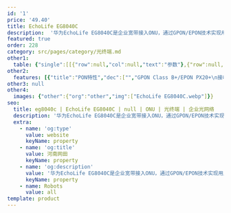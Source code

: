 ```yaml
---
id: '1'
price: '49.40'
title: EchoLife EG8040C
description:  '华为EchoLife EG8040C是企业宽带接入ONU，通过GPON/EPON技术实现用户的超宽带接入，并提供防雷功能，全面保障业务。 支持4个GE以太网接口，通过高性能的转发能力有效保障数据和高清视频的业务体验，为客户提供理想的全光接入解决方案和面向未来的业务支撑能力。'
featured: true
order: 228
category: src/pages/category/光终端.md
other1: 
  table: {"single":[[{"row":null,"col":null,"text":"参数"},{"row":null,"col":null,"text":"EG8040C"}],[{"row":null,"col":null,"text":"尺寸（高×宽×深）"},{"row":null,"col":null,"text":"30 mm × 160 mm × 110 mm（不含脚垫）"}],[{"row":null,"col":null,"text":"重量（不含适配器）"},{"row":null,"col":null,"text":"约438 g"}],[{"row":null,"col":null,"text":"工作环境温度"},{"row":null,"col":null,"text":"-10°C ~ +55°C"}],[{"row":null,"col":null,"text":"工作环境湿度"},{"row":null,"col":null,"text":"5% RH ～ 95% RH，非凝结"}],[{"row":null,"col":null,"text":"电源适配器额定输入范围"},{"row":null,"col":null,"text":"170 ～ 240 V AC，50/60 Hz"}],[{"row":null,"col":null,"text":"防雷规格"},{"row":null,"col":null,"text":"AC电源：共模6kV，差模4kV\nGE：共模4kV"}],[{"row":null,"col":null,"text":"整机供电"},{"row":null,"col":null,"text":"11 ～14V DC, 1 A"}],[{"row":null,"col":null,"text":"最大功耗"},{"row":null,"col":null,"text":"4.7 W"}],[{"row":null,"col":null,"text":"网络侧接口"},{"row":null,"col":null,"text":"GPON/EPON"}],[{"row":null,"col":null,"text":"用户侧接口"},{"row":null,"col":null,"text":"4GE"}],[{"row":null,"col":null,"text":"光纤接口"},{"row":null,"col":null,"text":"SC/UPC"}],[{"row":null,"col":null,"text":"指示灯"},{"row":null,"col":null,"text":"POWER/PON/LOS/LAN1/LAN2/LAN3/LAN4"}],[{"row":null,"col":null,"text":"GPON/EPON接口"},{"row":null,"col":null,"text":"• GPON：Class B+/EPON：PX20+\n• 接收灵敏度：-27dBm\n• 过载光功率：GPON：-8dBm/EPON：-3dBm\n• 波长：上行1310nm，下行1490nm\n• 支持带阻滤波器（WBF）\n• GEM Port和TCONT之间灵活的映射\n• 认证方式：SN/Password/LOID（GPON）MAC/Key/LOID（EPON）\n• 双向FEC（Forward Error Correction）\n• 支持SR、NSR的DBA\n• Type B（单归属&双归属）"}],[{"row":null,"col":null,"text":"以太口"},{"row":null,"col":null,"text":"• 基于以太口的VLAN Tag/Tag剥离\n• 1:1 VLAN/N:1 VLAN/VLAN透传\n• Q in Q VLAN\n• MAC地址限制\n• MAC地址学习\n• 以太端口本地交换/隔离\n• 二层IPv6透传"}]]}
other2:
  features: [{"title":"PON特性","dec":["","GPON Class B+/EPON PX20+\n接收灵敏度：-27dBm\n过载光功率：GPON: -8dBm/EPON: -3dBm\n支持带阻滤波器（WBF）\nType B（单归属&双归属）",""]},{"title":"以太接入能力","dec":["","1:1 VLAN/N:1 VLAN/VLAN透传\nQinQ VLAN\nMAC地址限制\n千兆口支持10Mbit/s、100Mbit/s、 1000Mbit/s自适应",""]},{"title":"防雷","dec":["","电源：共模4kV，差模4kV\nGE：共模2.5kV",""]}]
other3: null
other4:
  images: {"other":{"org":"other","img":["EchoLife EG8040C.webp"]}}
seo:
  title: eg8040c | EchoLife EG8040C | null | ONU | 光终端 | 企业光网络
  description: '华为EchoLife EG8040C是企业宽带接入ONU，通过GPON/EPON技术实现用户的超宽带接入，并提供防雷功能，全面保障业务。 支持4个GE以太网接口，通过高性能的转发能力有效保障数据和高清视频的业务体验，为客户提供理想的全光接入解决方案和面向未来的业务支撑能力。'
  extra:
    - name: 'og:type'
      value: website
      keyName: property
    - name: 'og:title'
      value: 河南网田
      keyName: property
    - name: 'og:description'
      value: '华为EchoLife EG8040C是企业宽带接入ONU，通过GPON/EPON技术实现用户的超宽带接入，并提供防雷功能，全面保障业务。 支持4个GE以太网接口，通过高性能的转发能力有效保障数据和高清视频的业务体验，为客户提供理想的全光接入解决方案和面向未来的业务支撑能力。'
      keyName: property
    - name: Robots
      value: all
template: product
---
```

